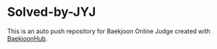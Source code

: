 # Solved-by-JYJ
This is an auto push repository for Baekjoon Online Judge created with [BaekjoonHub](https://github.com/BaekjoonHub/BaekjoonHub).
